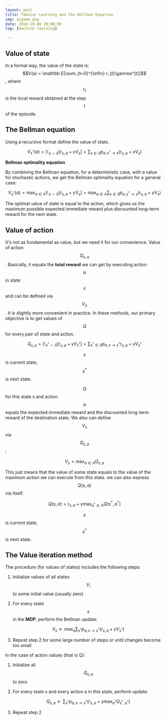 ```yaml
---
layout: post
title: Tabular Learning and the Bellman Equation
img: aigame.png
date: 2018-10-08 20:00:00
tag: [machine learning]

---
```




## Value of state

In a formal way, the value of the state is: $$V(s) = \mathbb E[\sum_{t=0}^{\infin} r_{t}\gamma^{t}]$$ ,  where $$r_{t}$$ is the local reward obtained at the step $$t$$ of the episode.

## The Bellman equation

Using a recursive format define the value of state.

$$V_{s^{*}}(a)=\mathbb E_{s \sim S}[r_{s, a} + \gamma V_{s}]=\sum_{s \in S} p_{a, s^{*} \to s} (r_{s,a} + \gamma V_{s})$$

**Bellman optimality equation**

By combining the Bellman equation, for a deterministic case, with a value for stochastic actions, we get the Bellman optimality equation for a general case:

$$V_{s^{*}}(a)=\max_{a \in A}\mathbb E_{s \sim S}[r_{s, a} + \gamma V_{s}]=\max_{a \in A} \sum_{s \in S} p_{a, s^{*} \to s} (r_{s,a} + \gamma V_{s})$$

The optimal value of state is equal to the action, which gives us the maximum possible expected immediate reward plus discounted long-term reward for the next state.

## Value of action

It's not as fundamental as value, but we need it for our convenience. Value of action $$Q_{s, a}$$. Basically, it equals the **total reward** we can get by executing action $$a$$ in state $$s$$ and can be defined via $$V_{s}$$.  It is slightly more convenient in practice. In these methods, our primary objective is to get values of $$Q$$ for every pair of state and action.

$$Q_{s,a}=\mathbb E_{s^{*}\sim S}[r_{s,a}+\gamma V_{s^{*}}]=\sum_{s^{*}\in S}p_{a,s \to s^{*}}{r_{s,a}+\gamma V_{s^{*}}}$$ 

$$s$$ is current state, $$s^{*}$$ is next state. 

$$Q$$ for this state s and action $$a$$ equals the expected immediate reward and the discounted long-term reward of the destination state. We also can define $$V_{s}$$ via $$Q_{s,a}$$:

 $$V_{s}=\max_{a\in A}Q_{s,a}$$

This just means that the value of some state equals to the value of the maximum action we can execute from this state. we can also express $$Q(s, a)$$ via itself.

$$Q(s,a)=r_{s,a}+\gamma \max_{a^* \in A}Q(s^*,a^*)$$ 

$$s$$ is current state, $$s^{*}$$ is next state. 

## The Value iteration method

The procedure (for values of states) includes the following steps:

1. Initialize values of all states $$V_{i}$$ to some initial value (usually zero)

2. For every state $$s$$ in the **MDP**, perform the Bellman update:

    $$V_{s} \leftarrow \max_{a} \sum_{s^{*}}p_{a, s \to s^{*}}(r_{s,a}+\gamma V_{s^{*}}) $$  

3. Repeat step 2 for some large number of steps or until changes become too small   


In the case of action values (that is Q):

1. Initialize all $$Q_{s,a}$$ to zero

2. For every state s and every action a in this state,  perform update: 

   $$Q_{s,a} \leftarrow \sum_{s^{*}}p_{a, s \to s^{*}}(r_{s,a} + \gamma\max_{a^{*}}Q_{s^{*},a^{*}})$$  

3. Repeat step 2

